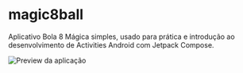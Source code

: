 # magic8ball
Aplicativo Bola 8 Mágica simples, usado para prática e introdução ao desenvolvimento de Activities Android com Jetpack Compose.

![Preview da aplicação](https://i.imgur.com/WVzPIx2.png)
